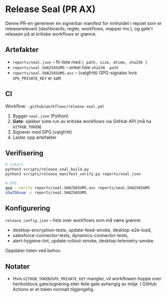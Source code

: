 # Release Seal (PR AX)

Denne PR-en genererer en signérbar manifest for innholdet i repoet som er releaserelevant (dashboards, regler, workflows, mapper mv.), og gate'r releasen på at kritiske workflows er grønne.

## Artefakter
- `reports/seal.json` – fil-liste med `{ path, size, mtime, sha256 }`
- `reports/seal.SHA256SUMS` – enkel liste `sha256  path`
- `reports/seal.SHA256SUMS.asc` – (valgfritt) GPG-signatur hvis `GPG_PRIVATE_KEY` er satt

## CI
Workflow: `.github/workflows/release-seal.yml`
1. Bygger `seal.json` (Python)
2. **Gate**: sjekker siste run av kritiske workflows via GitHub API (må ha `GITHUB_TOKEN`)
3. Signerer med GPG (valgfritt)
4. Laster opp artefakter

## Verifisering
```bash
# lokalt
python3 scripts/release_seal_build.py
python3 scripts/release_manifest_verify.py reports/seal.json

# GPG
gpg --verify reports/seal.SHA256SUMS.asc reports/seal.SHA256SUMS
sha256sum -c reports/seal.SHA256SUMS
```

## Konfigurering
`release_config.json` – liste over workflows som må være grønne:
- desktop-encryption-tests, update-feed-smoke, desktop-e2e-load,
- salesforce-connector-tests, dynamics-connector-tests,
- alert-hygiene-lint, update-rollout-smoke, desktop-telemetry-smoke.

Oppdater listen ved behov.

## Notater
- Hvis `GITHUB_TOKEN`/`GPG_PRIVATE_KEY` mangler, vil workflowen hoppe over henholdsvis gate/signering eller feile gate avhengig av miljø. I GitHub Actions er et token normalt tilgjengelig.
